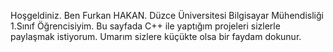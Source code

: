 Hoşgeldiniz. Ben Furkan HAKAN. Düzce Üniversitesi Bilgisayar Mühendisliği 1.Sınıf Öğrencisiyim. Bu sayfada C++ ile yaptığım projeleri sizlerle paylaşmak istiyorum. Umarım sizlere küçükte olsa bir faydam dokunur.
